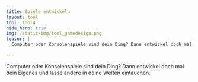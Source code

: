 ```yaml
---
title: Spiele entwickeln
layout: tool
tool: tool4
hide_hero: true
img: /static/img/tool_gamedesign.png
teaser: |
  Computer oder Konsolenspiele sind dein Ding? Dann entwickel doch mal dein Eigenes und lasse andere in deine Welten eintauchen.

---
```


Computer oder Konsolenspiele sind dein Ding? Dann entwickel doch mal dein Eigenes und lasse andere in deine Welten eintauchen.


